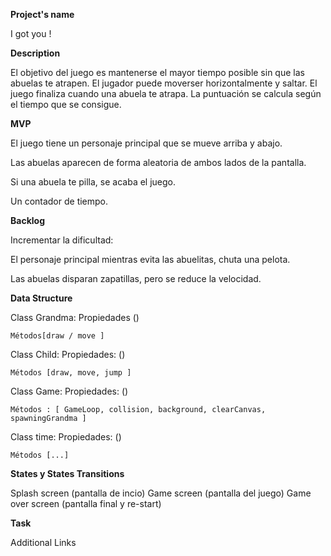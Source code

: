 **Project's name**

I got you !
 
**Description**

El objetivo del juego es mantenerse el mayor tiempo posible sin que las abuelas te atrapen. 
El jugador puede moverser horizontalmente y saltar. El juego finaliza cuando una abuela te atrapa. 
La puntuación se calcula según el tiempo que se consigue. 

**MVP**

El juego tiene un personaje principal que se mueve arriba y abajo. 

Las abuelas aparecen de forma aleatoria de ambos lados de la pantalla. 

Si una abuela te pilla, se acaba el juego. 



Un contador de tiempo. 


**Backlog**

Incrementar la dificultad:

El personaje principal mientras evita las abuelitas, chuta una pelota. 

Las abuelas disparan zapatillas, pero se reduce la velocidad. 


**Data Structure** 

Class Grandma:
    Propiedades ()

    Métodos[draw / move ] 


Class Child: 
    Propiedades:  ()

    Métodos [draw, move, jump ] 

Class Game: 
    Propiedades: ()

    Métodos : [ GameLoop, collision, background, clearCanvas, spawningGrandma ]

Class time: 
    Propiedades: ()

    Métodos [...]


**States y States Transitions**

Splash screen (pantalla de incio)
Game screen (pantalla del juego)
Game over screen (pantalla final y re-start)


**Task**



Additional Links 



